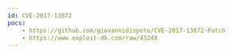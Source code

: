 ```yaml
---
id: CVE-2017-13872
pocs:
    - https://github.com/giovannidispoto/CVE-2017-13872-Patch
    - https://www.exploit-db.com/raw/43248
---
```

